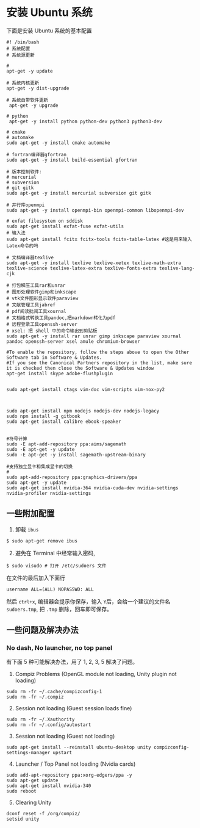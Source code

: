 # 安装 Ubuntu 系统

下面是安装 Ubuntu 系统的基本配置

```
#! /bin/bash
# 系统配置
# 系统源更新

# 
apt-get -y update 

# 系统内核更新
apt-get -y dist-upgrade 

# 系统自带软件更新
 apt-get -y upgrade 

# python
 apt-get -y install python python-dev python3 python3-dev

# cmake 
# automake
sudo apt-get -y install cmake automake 

# fortran编译器gfortran 
sudo apt-get -y install build-essential gfortran 

# 版本控制软件:
# mercurial 
# subversion 
# git gitk 
sudo apt-get -y install mercurial subversion git gitk

# 并行库openmpi
sudo apt-get -y install openmpi-bin openmpi-common libopenmpi-dev

# exfat filesystem on sddisk
sudo apt-get install exfat-fuse exfat-utils
# 输入法
sudo apt-get install fcitx fcitx-tools fcitx-table-latex #这是用来输入Latex命令的吗

# 文档编译器texlive
sudo apt-get -y install texlive texlive-xetex texlive-math-extra texlive-science texlive-latex-extra texlive-fonts-extra texlive-lang-cjk

# 打包解压工具rar和unrar
# 图形处理软件gimp和inkscape
# vtk文件图形显示软件paraview
# 文献管理工具jabref
# pdf阅读批阅工具xournal
# 文档格式转换工具pandoc,把markdown转化为pdf
# 远程登录工具openssh-server
# xsel: 把 shell 中的命令输出到剪贴板
sudo apt-get -y install rar unrar gimp inkscape paraview xournal pandoc openssh-server xsel amule chromium-browser

#To enable the repository, follow the steps above to open the Other Software tab in Software & Updates.
#If you see the Canonical Partners repository in the list, make sure it is checked then close the Software & Updates window
apt-get install skype adobe-flushplugin


sudo apt-get install ctags vim-doc vim-scripts vim-nox-py2 



sudo apt-get install npm nodejs nodejs-dev nodejs-legacy 
sudo npm install -g gitbook
sudo apt-get install calibre ebook-speaker


#符号计算
sudo -E apt-add-repository ppa:aims/sagemath
sudo -E apt-get -y update
sudo -E apt-get -y install sagemath-upstream-binary

#支持独立显卡和集成显卡的切换
# 
sudo apt-add-repository ppa:graphics-drivers/ppa
sudo apt-get -y update
sudo apt-get install nvidia-364 nvidia-cuda-dev nvidia-settings nvidia-profiler nvidia-settings 

```




## 一些附加配置

1. 卸载 `ibus`

```
$ sudo apt-get remove ibus
```
2. 避免在 Terminal 中经常输入密码, 

```
$ sudo visudo # 打开 /etc/sudoers 文件
```

在文件的最后加入下面行

```
username ALL=(ALL) NOPASSWD: ALL
```

然后 `ctrl+x`, 编辑器会提示你保存，输入 `Y`后，会给一个建议的文件名 `sudoers.tmp`,
把 `.tmp` 删除，回车即可保存。


## 一些问题及解决办法

### No dash, No launcher, no top panel

有下面 5 种可能解决办法，用了 1, 2, 3, 5 解决了问题。 

1. Compiz Problems (OpenGL module not loading, Unity plugin not loading)
```
sudo rm -fr ~/.cache/compizconfig-1
sudo rm -fr ~/.compiz
```
2. Session not loading (Guest session loads fine)
```
sudo rm -fr ~/.Xauthority
sudo rm -fr ~/.config/autostart
```
3.  Session not loading (Guest not loading)
```
sudo apt-get install --reinstall ubuntu-desktop unity compizconfig-settings-manager upstart
```
4.  Launcher / Top Panel not loading (Nvidia cards)
```
sudo add-apt-repository ppa:xorg-edgers/ppa -y
sudo apt-get update
sudo apt-get install nvidia-340
sudo reboot
```
5. Clearing Unity
```
dconf reset -f /org/compiz/
setsid unity
```

